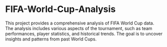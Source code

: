 # FIFA-World-Cup-Analysis
This project provides a comprehensive analysis of FIFA World Cup data. The analysis includes various aspects of the tournament, such as team performances, player statistics, and historical trends. The goal is to uncover insights and patterns from past World Cups.
